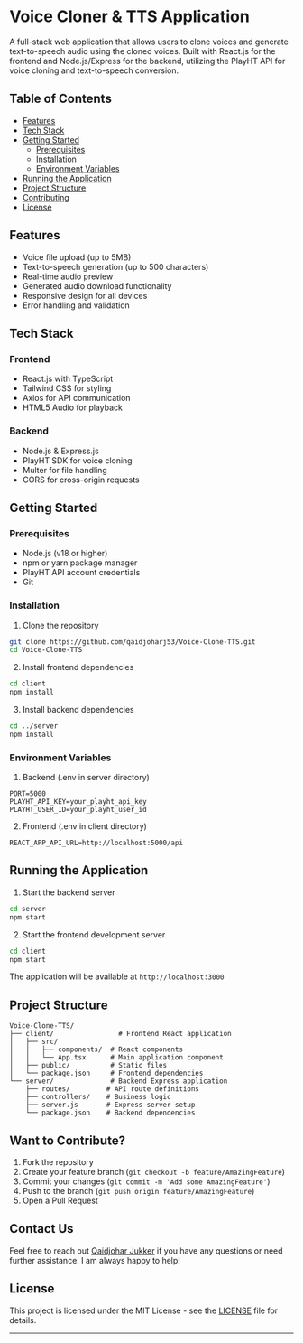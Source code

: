 # Voice Cloner & TTS Application

A full-stack web application that allows users to clone voices and generate text-to-speech audio using the cloned voices. Built with React.js for the frontend and Node.js/Express for the backend, utilizing the PlayHT API for voice cloning and text-to-speech conversion.

## Table of Contents

-   [Features](#features)
-   [Tech Stack](#tech-stack)
-   [Getting Started](#getting-started)
    -   [Prerequisites](#prerequisites)
    -   [Installation](#installation)
    -   [Environment Variables](#environment-variables)
-   [Running the Application](#running-the-application)
-   [Project Structure](#project-structure)
-   [Contributing](#contributing)
-   [License](#license)

## Features

-   Voice file upload (up to 5MB)
-   Text-to-speech generation (up to 500 characters)
-   Real-time audio preview
-   Generated audio download functionality
-   Responsive design for all devices
-   Error handling and validation

## Tech Stack

### Frontend

-   React.js with TypeScript
-   Tailwind CSS for styling
-   Axios for API communication
-   HTML5 Audio for playback

### Backend

-   Node.js & Express.js
-   PlayHT SDK for voice cloning
-   Multer for file handling
-   CORS for cross-origin requests

## Getting Started

### Prerequisites

-   Node.js (v18 or higher)
-   npm or yarn package manager
-   PlayHT API account credentials
-   Git

### Installation

1. Clone the repository

```bash
git clone https://github.com/qaidjoharj53/Voice-Clone-TTS.git
cd Voice-Clone-TTS
```

2. Install frontend dependencies

```bash
cd client
npm install
```

3. Install backend dependencies

```bash
cd ../server
npm install
```

### Environment Variables

1. Backend (.env in server directory)

```env
PORT=5000
PLAYHT_API_KEY=your_playht_api_key
PLAYHT_USER_ID=your_playht_user_id
```

2. Frontend (.env in client directory)

```env
REACT_APP_API_URL=http://localhost:5000/api
```

## Running the Application

1. Start the backend server

```bash
cd server
npm start
```

2. Start the frontend development server

```bash
cd client
npm start
```

The application will be available at `http://localhost:3000`

## Project Structure

```
Voice-Clone-TTS/
├── client/                # Frontend React application
│   ├── src/
│   │   ├── components/  # React components
│   │   └── App.tsx      # Main application component
│   ├── public/          # Static files
│   └── package.json     # Frontend dependencies
└── server/              # Backend Express application
    ├── routes/         # API route definitions
    ├── controllers/    # Business logic
    ├── server.js       # Express server setup
    └── package.json    # Backend dependencies
```

## Want to Contribute?

1. Fork the repository
2. Create your feature branch (`git checkout -b feature/AmazingFeature`)
3. Commit your changes (`git commit -m 'Add some AmazingFeature'`)
4. Push to the branch (`git push origin feature/AmazingFeature`)
5. Open a Pull Request

## Contact Us

Feel free to reach out [Qaidjohar Jukker](https://www.qaidjoharjukker.com) if you have any questions or need further assistance. I am always happy to help!

## License

This project is licensed under the MIT License - see the [LICENSE](LICENSE) file for details.

---
